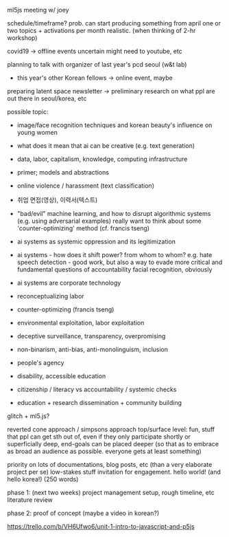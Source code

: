 
ml5js meeting w/ joey

schedule/timeframe?
prob. can start producing something from april
one or two topics + activations per month realistic. (when thinking of 2-hr workshop)

covid19 -> offline events uncertain
might need to youtube, etc

planning to talk with organizer of last year's pcd seoul (w&t lab)
+ this year's other Korean fellows
-> online event, maybe

preparing latent space newsletter
-> preliminary research on what ppl are out there in seoul/korea, etc

possible topic: 
- image/face recognition techniques and korean beauty's influence on young women 
- what does it mean that ai can be creative (e.g. text generation) 
- data, labor, capitalism, knowledge, computing infrastructure 
- primer; models and abstractions 
- online violence / harassment (text classification)
- 취업 면접(영상), 이력서(텍스트)

- "bad/evil" machine learning, and how to disrupt algorithmic systems (e.g. using adversarial examples)
really want to think about some 'counter-optimizing' method (cf. francis tseng) 

- ai systems as systemic oppression and its legitimization
- ai systems - how does it shift power? from whom to whom?
e.g. hate speech detection - good work, but also a way to evade more critical and fundamental questions of accountability
facial recognition, obviously
- ai systems are corporate technology
- reconceptualizing labor
- counter-optimizing (francis tseng)
- environmental exploitation, labor exploitation
- deceptive surveillance, transparency, overpromising
- non-binarism, anti-bias, anti-monolinguism, inclusion
- people's agency
- disability, accessible education
- citizenship / literacy vs accountability / systemic checks
- education + research dissemination + community building

glitch + ml5.js?

reverted cone approach / simpsons approach
top/surface level: fun, stuff that ppl can get sth out of, even if they only participate shortly or superficially
deep, end-goals can be placed deeper 
(so that as to embrace as broad an audience as possible. everyone gets at least something)


priority on lots of documentations, blog posts, etc (than a very elaborate project per se)
low-stakes stuff
invitation for engagement. hello world! (and hello korea!) (250 words)

phase 1: (next two weeks)
project management setup, rough timeline, etc
literature review

phase 2:
proof of concept (maybe a video in korean?)


https://trello.com/b/VH6Ufwo6/unit-1-intro-to-javascript-and-p5js